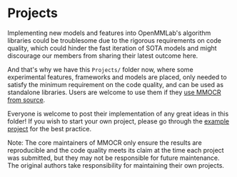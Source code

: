 # Projects

Implementing new models and
features into OpenMMLab's algorithm libraries could be troublesome due to the rigorous requirements on code quality,
which could hinder the fast iteration of SOTA models and
might discourage our members from sharing their latest outcome here.


And that's why we have this `Projects/` folder now,
where some experimental features,
frameworks and
models are placed,
only needed to satisfy the minimum requirement on the code quality,
and can be used as standalone libraries.
Users are welcome to use them if they [use MMOCR from source](https://mmocr.readthedocs.io/en/dev-1.x/get_started/install.html#best-practices).


Everyone is welcome to post their implementation of any great ideas in this folder!
If you wish to start your own project,
please go through
the [example
project](example_project/)
for the best practice.


Note:
The core maintainers of MMOCR only ensure the results are reproducible and
the code quality meets its claim at the time each project was submitted,
but they may not be responsible for future maintenance.
The original authors take responsibility for maintaining their own projects.
